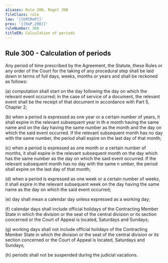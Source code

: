 ```yaml
---
aliases: Rule 300, Regel 300
fileClass: rule
law: '[[UPCRoP]]'
prev: '[[RoP.298]]'
ruleNumber: 300
titleEN: Calculation of periods
---
```


## Rule 300 - Calculation of periods

Any period of time prescribed by the Agreement, the Statute, these Rules or any order of the Court for the taking of any procedural step shall be laid down in terms of full days, weeks, months or years and shall be reckoned as follows:  

   (a) computation shall start on the day following the day on which the relevant event occurred; in the case of service of a document, the relevant event shall be the receipt of that document in accordance with Part 5, Chapter 2;

   (b) when a period is expressed as one year or a certain number of years, it shall expire in the relevant subsequent year in th e month having the same name and on the day having the same number as the month and the day on which the said event occurred. If the relevant subsequent month has no day with the same number, the period shall expire on the last day of that month;  

   (c) when a period is expressed as one month or a certain number of months, it shall expire in the relevant subsequent month on the day which has the same number as the day on which the said event occurred. If the relevant subsequent month has no day with the same n umber, the period shall expire on the last day of that month;  

   (d) when a period is expressed as one week or a certain number of weeks, it shall expire in the relevant subsequent week on the day having the same name as the day on which the said event occurred; 

   (e) day shall mean a calendar day unless expressed as a working day; 

   (f) calendar days shall include official holidays of the Contracting Member State in which the division or the seat of the central division or its section concerned or the Court of Appeal is located, Saturdays and Sundays; 

   (g) working days shall not include official holidays of the Contracting Member State in which the division or the seat of the central division or its section concerned or the Court of Appeal is located, Saturdays and Sundays; 

   (h) periods shall not be suspended during the judicial vacations.